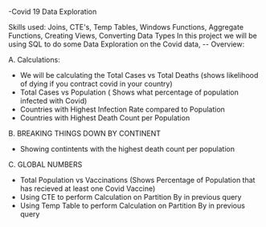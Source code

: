 -Covid 19 Data Exploration 

Skills used: Joins, CTE's, Temp Tables, Windows Functions, Aggregate Functions, Creating Views, Converting Data Types
In this project we will be using SQL to do some Data Exploration on the Covid data, 
-- Overview:

A. Calculations:
  
  
  - We will be calculating the Total Cases vs Total Deaths (shows likelihood of dying if you contract covid in your country)
  - Total Cases vs Population ( Shows what percentage of population infected with Covid)
  - Countries with Highest Infection Rate compared to Population
  - Countries with Highest Death Count per Population

    
B. BREAKING THINGS DOWN BY CONTINENT

  -  Showing contintents with the highest death count per population


C. GLOBAL NUMBERS

  - Total Population vs Vaccinations (Shows Percentage of Population that has recieved at least one Covid Vaccine)
  - Using CTE to perform Calculation on Partition By in previous query
  - Using Temp Table to perform Calculation on Partition By in previous query
